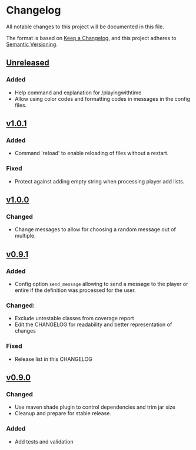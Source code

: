 # Changelog
All notable changes to this project will be documented in this file.

The format is based on [Keep a Changelog](https://keepachangelog.com/en/1.0.0/),
and this project adheres to [Semantic Versioning](https://semver.org/spec/v2.0.0.html).

## [Unreleased]

### Added
- Help command and explanation for /playingwithtime
- Allow using color codes and formatting codes in messages in the config files.

## [v1.0.1]
### Added
- Command 'reload' to enable reloading of files without a restart.

### Fixed
- Protect against adding empty string when processing player add lists.


## [v1.0.0]
### Changed
- Change messages to allow for choosing a random message out of multiple.

## [v0.9.1]
### Added
- Config option `send_message` allowing to send a message to the player or entire if the definition was processed for the user.

### Changed:
- Exclude untestable classes from coverage report
- Edit the CHANGELOG for readability and better representation of changes

### Fixed
- Release list in this CHANGELOG

## [v0.9.0]
### Changed
- Use maven shade plugin to control dependencies and trim jar size
- Cleanup and prepare for stable release.

### Added
- Add tests and validation


[Unreleased]: https://github.com/mooeypoo/PlayingWithTime/compare/v1.0.1...HEAD
[v1.0.1]: https://github.com/mooeypoo/PlayingWithTime/compare/v1.0.0...v1.0.1
[v1.0.0]: https://github.com/mooeypoo/PlayingWithTime/compare/v0.9.1...v1.0.0
[v0.9.1]: https://github.com/mooeypoo/PlayingWithTime/compare/v0.9.0...v0.9.1
[v0.9.0]: https://github.com/mooeypoo/PlayingWithTime/compare/v0.0.1...v0.9.0

